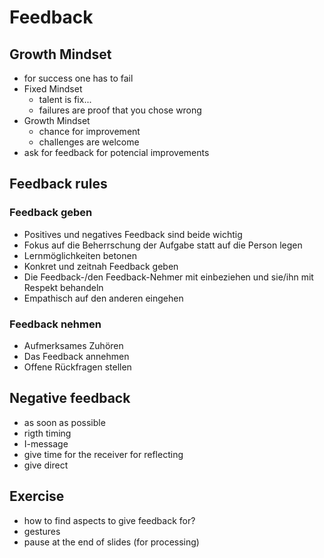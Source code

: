 # Feedback

## Growth Mindset

- for success one has to fail
- Fixed Mindset
	- talent is fix...
	- failures are proof that you chose wrong
- Growth Mindset
	- chance for improvement
	- challenges are welcome
- ask for feedback for potencial improvements

## Feedback rules

### Feedback geben

- Positives und negatives Feedback sind beide wichtig
- Fokus auf die Beherrschung der Aufgabe statt auf die Person legen
- Lernmöglichkeiten betonen
- Konkret und zeitnah Feedback geben
- Die Feedback-/den Feedback-Nehmer mit einbeziehen und sie/ihn mit Respekt behandeln
- Empathisch auf den anderen eingehen

### Feedback nehmen

- Aufmerksames Zuhören
- Das Feedback annehmen
- Offene Rückfragen stellen

## Negative feedback

- as soon as possible
- rigth timing
- I-message
- give time for the receiver for reflecting
- give direct

## Exercise

- how to find aspects to give feedback for?
- gestures
- pause at the end of slides (for processing)
